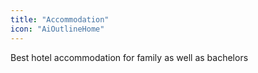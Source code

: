 ```yaml
---
title: "Accommodation"
icon: "AiOutlineHome"
---
```


Best hotel accommodation for family as well as bachelors
